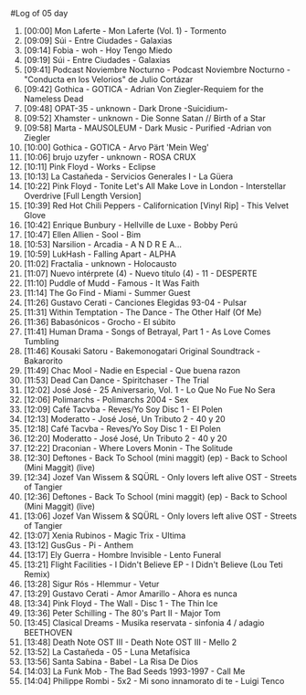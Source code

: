 #Log of 05 day

1. [00:00] Mon Laferte - Mon Laferte (Vol. 1) - Tormento
1. [09:09] Súi - Entre Ciudades - Galaxias
1. [09:14] Fobia - woh - Hoy Tengo Miedo
1. [09:19] Súi - Entre Ciudades - Galaxias
1. [09:41] Podcast Noviembre Nocturno - Podcast Noviembre Nocturno - "Conducta en los Velorios" de Julio Cortázar
1. [09:42] Gothica - GOTICA - Adrian Von Ziegler-Requiem for the Nameless Dead
1. [09:48] OPAT-35 - unknown - Dark Drone -Suicidium-
1. [09:52] Xhamster - unknown - Die Sonne Satan // Birth of a Star
1. [09:58] Marta - MAUSOLEUM - Dark Music - Purified -Adrian von Ziegler
1. [10:00] Gothica - GOTICA - Arvo Pärt 'Mein Weg'
1. [10:06] brujo uzyfer - unknown - ROSA CRUX
1. [10:11] Pink Floyd - Works - Eclipse
1. [10:13] La Castañeda - Servicios Generales I - La Güera
1. [10:22] Pink Floyd - Tonite Let's All Make Love in London - Interstellar Overdrive [Full Length Version]
1. [10:39] Red Hot Chili Peppers - Californication [Vinyl Rip] - This Velvet Glove
1. [10:42] Enrique Bunbury - Hellville de Luxe - Bobby Perú
1. [10:47] Ellen Allien - Sool - Bim
1. [10:53] Narsilion - Arcadia - A N D R E A...
1. [10:59] LukHash - Falling Apart - ALPHA
1. [11:02] Fractalia - unknown - Holocausto
1. [11:07] Nuevo intérprete (4) - Nuevo título (4) - 11 - DESPERTE
1. [11:10] Puddle of Mudd - Famous - It Was Faith
1. [11:14] The Go Find - Miami - Summer Guest
1. [11:26] Gustavo Cerati - Canciones Elegidas 93-04 - Pulsar
1. [11:31] Within Temptation - The Dance - The Other Half (Of Me)
1. [11:36] Babasónicos - Grocho - El súbito
1. [11:41] Human Drama - Songs of Betrayal, Part 1 - As Love Comes Tumbling
1. [11:46] Kousaki Satoru - Bakemonogatari Original Soundtrack - Bakarorito
1. [11:49] Chac Mool - Nadie en Especial - Que buena razon
1. [11:53] Dead Can Dance - Spiritchaser - The Trial
1. [12:02] José José - 25 Aniversario, Vol. 1 - Lo Que No Fue No Sera
1. [12:06] Polimarchs - Polimarchs 2004 - Sex
1. [12:09] Café Tacvba - Reves/Yo Soy Disc 1 - El Polen
1. [12:13] Moderatto - José José, Un Tributo 2 - 40 y 20
1. [12:18] Café Tacvba - Reves/Yo Soy Disc 1 - El Polen
1. [12:20] Moderatto - José José, Un Tributo 2 - 40 y 20
1. [12:22] Draconian - Where Lovers Monin - The Solitude
1. [12:30] Deftones - Back To School (mini maggit) (ep) - Back to School (Mini Maggit) (live)
1. [12:34] Jozef Van Wissem & SQÜRL - Only lovers left alive OST - Streets of Tangier
1. [12:36] Deftones - Back To School (mini maggit) (ep) - Back to School (Mini Maggit) (live)
1. [13:06] Jozef Van Wissem & SQÜRL - Only lovers left alive OST - Streets of Tangier
1. [13:07] Xenia Rubinos - Magic Trix - Ultima
1. [13:12] GusGus - Pi - Anthem
1. [13:17] Ely Guerra - Hombre Invisible - Lento Funeral
1. [13:21] Flight Facilities - I Didn't Believe EP - I Didn't Believe (Lou Teti Remix)
1. [13:28] Sigur Rós - Hlemmur - Vetur
1. [13:29] Gustavo Cerati - Amor Amarillo - Ahora es nunca
1. [13:34] Pink Floyd - The Wall - Disc 1 - The Thin Ice
1. [13:36] Peter Schilling - The 80's Part II - Major Tom
1. [13:45] Clasical Dreams - Musika reservata - sinfonia 4 / adagio BEETHOVEN
1. [13:48] Death Note OST III - Death Note OST III - Mello 2
1. [13:52] La Castañeda - 05 - Luna Metafísica
1. [13:56] Santa Sabina - Babel - La Risa De Dios
1. [14:03] La Funk Mob - The Bad Seeds 1993-1997 - Call Me
1. [14:04] Philippe Rombi - 5x2 - Mi sono innamorato di te - Luigi Tenco
